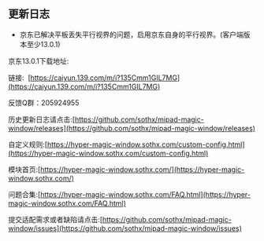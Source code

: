 ## 更新日志

- 京东已解决平板丢失平行视界的问题，启用京东自身的平行视界。(客户端版本至少13.0.1)

京东13.0.1下载地址:

链接:  [https://caiyun.139.com/m/i?135Cmm1GIL7MG](https://caiyun.139.com/m/i?135Cmm1GIL7MG)

反馈Q群：205924955

历史更新日志请点击:[https://github.com/sothx/mipad-magic-window/releases](https://github.com/sothx/mipad-magic-window/releases)

自定义规则:[https://hyper-magic-window.sothx.com/custom-config.html](https://hyper-magic-window.sothx.com/custom-config.html)

模块首页:[https://hyper-magic-window.sothx.com/](https://hyper-magic-window.sothx.com/)

问题合集:[https://hyper-magic-window.sothx.com/FAQ.html](https://hyper-magic-window.sothx.com/FAQ.html)

提交适配需求或者缺陷请点击:[https://github.com/sothx/mipad-magic-window/issues](https://github.com/sothx/mipad-magic-window/issues)
